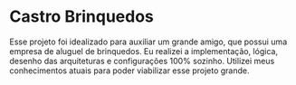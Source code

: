 # Castro Brinquedos


Esse projeto foi idealizado para auxiliar um grande amigo, que possui uma empresa de aluguel de brinquedos. Eu realizei a implementação, lógica, desenho das arquiteturas e configurações 100% sozinho. Utilizei meus conhecimentos atuais para poder viabilizar esse projeto grande. 
